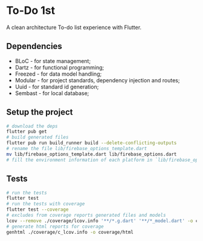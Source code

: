 # To-Do 1st

A clean architecture To-do list experience with Flutter.

## Dependencies

- BLoC - for state management;
- Dartz - for functional programming;
- Freezed - for data model handling;
- Modular - for project standards, dependency injection and routes;
- Uuid - for standard id generation;
- Sembast - for local database;

## Setup the project

```sh
# download the deps
flutter pub get
# build generated files
flutter pub run build_runner build --delete-conflicting-outputs
# rename the file lib/firebase_options_template.dart
mv lib/firebase_options_template.dart lib/firebase_options.dart
# fill the environment information of each platform in `lib/firebase_options.dart` with your own firebase project options
```

## Tests

```sh
# run the tests
flutter test
# run the tests with coverage
flutter test --coverage
# excludes from coverage reports generated files and models
lcov --remove ./coverage/lcov.info '**/*.g.dart' '**/*_model.dart' -o coverage/c_lcov.info
# generate html reports for coverage
genhtml ./coverage/c_lcov.info -o coverage/html
```
